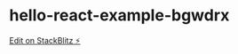 # hello-react-example-bgwdrx

[Edit on StackBlitz ⚡️](https://stackblitz.com/edit/hello-react-example-wiwdll)
